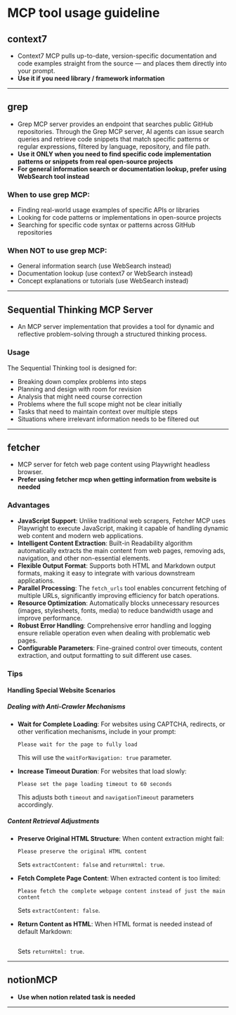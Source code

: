 # MCP tool usage guideline

## context7
- Context7 MCP pulls up-to-date, version-specific documentation and code examples straight from the source — and places them directly into your prompt.
- **Use it if you need library / framework information**

---
## grep
- Grep MCP server provides an endpoint that searches public GitHub repositories. Through the Grep MCP server, AI agents can issue search queries and retrieve code snippets that match specific patterns or regular expressions, filtered by language, repository, and file path.
- **Use it ONLY when you need to find specific code implementation patterns or snippets from real open-source projects**
- **For general information search or documentation lookup, prefer using WebSearch tool instead**

### When to use grep MCP:
- Finding real-world usage examples of specific APIs or libraries
- Looking for code patterns or implementations in open-source projects
- Searching for specific code syntax or patterns across GitHub repositories

### When NOT to use grep MCP:
- General information search (use WebSearch instead)
- Documentation lookup (use context7 or WebSearch instead)
- Concept explanations or tutorials (use WebSearch instead)

---

## Sequential Thinking MCP Server
- An MCP server implementation that provides a tool for dynamic and reflective problem-solving through a structured thinking process.
### Usage
The Sequential Thinking tool is designed for:
- Breaking down complex problems into steps
- Planning and design with room for revision
- Analysis that might need course correction
- Problems where the full scope might not be clear initially
- Tasks that need to maintain context over multiple steps
- Situations where irrelevant information needs to be filtered out

---

## fetcher
- MCP server for fetch web page content using Playwright headless browser.
- **Prefer using fetcher mcp when getting information from website is needed**

### Advantages
- **JavaScript Support**: Unlike traditional web scrapers, Fetcher MCP uses Playwright to execute JavaScript, making it capable of handling dynamic web content and modern web applications.
- **Intelligent Content Extraction**: Built-in Readability algorithm automatically extracts the main content from web pages, removing ads, navigation, and other non-essential elements.
- **Flexible Output Format**: Supports both HTML and Markdown output formats, making it easy to integrate with various downstream applications.
- **Parallel Processing**: The `fetch_urls` tool enables concurrent fetching of multiple URLs, significantly improving efficiency for batch operations.
- **Resource Optimization**: Automatically blocks unnecessary resources (images, stylesheets, fonts, media) to reduce bandwidth usage and improve performance.
- **Robust Error Handling**: Comprehensive error handling and logging ensure reliable operation even when dealing with problematic web pages.
- **Configurable Parameters**: Fine-grained control over timeouts, content extraction, and output formatting to suit different use cases.

### Tips
#### Handling Special Website Scenarios
##### Dealing with Anti-Crawler Mechanisms
- **Wait for Complete Loading**: For websites using CAPTCHA, redirects, or other verification mechanisms, include in your prompt:
  ```
  Please wait for the page to fully load
  ```

  This will use the `waitForNavigation: true` parameter.

- **Increase Timeout Duration**: For websites that load slowly:
  ```
  Please set the page loading timeout to 60 seconds
  ```
  This adjusts both `timeout` and `navigationTimeout` parameters accordingly.

##### Content Retrieval Adjustments
- **Preserve Original HTML Structure**: When content extraction might fail:
  ```
  Please preserve the original HTML content
  ```

  Sets `extractContent: false` and `returnHtml: true`.

- **Fetch Complete Page Content**: When extracted content is too limited:
  ```
  Please fetch the complete webpage content instead of just the main content
  ```

  Sets `extractContent: false`.

- **Return Content as HTML**: When HTML format is needed instead of default Markdown:
  ``` Please return the content in HTML format
  ```
  Sets `returnHtml: true`.

---

## notionMCP
- **Use when notion related task is needed**

---
